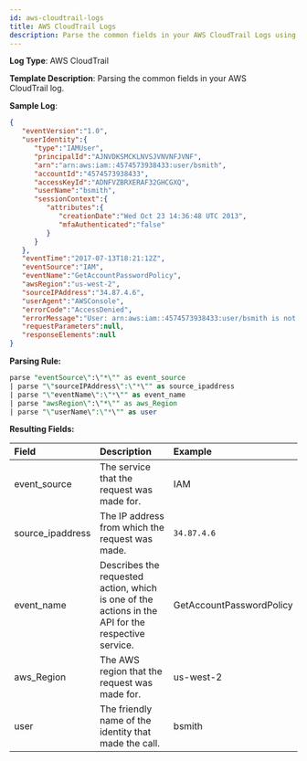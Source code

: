 ```yaml
---
id: aws-cloudtrail-logs
title: AWS CloudTrail Logs
description: Parse the common fields in your AWS CloudTrail Logs using the FER template.
---
```


**Log Type**: AWS CloudTrail

**Template Description**: Parsing the common fields in your AWS CloudTrail log.

**Sample Log**:

```json
{  
   "eventVersion":"1.0",
   "userIdentity":{  
      "type":"IAMUser",
      "principalId":"AJNVDKSMCKLNVSJVNVNFJVNF",
      "arn":"arn:aws:iam::4574573938433:user/bsmith",
      "accountId":"4574573938433",
      "accessKeyId":"ADNFVZBRXERAF32GHCGXQ",
      "userName":"bsmith",
      "sessionContext":{  
         "attributes":{  
            "creationDate":"Wed Oct 23 14:36:48 UTC 2013",
            "mfaAuthenticated":"false"
         }
      }
   },
   "eventTime":"2017-07-13T18:21:12Z",
   "eventSource":"IAM",
   "eventName":"GetAccountPasswordPolicy",
   "awsRegion":"us-west-2",
   "sourceIPAddress":"34.87.4.6",
   "userAgent":"AWSConsole",
   "errorCode":"AccessDenied",
   "errorMessage":"User: arn:aws:iam::4574573938433:user/bsmith is not authorized to perform: iam:GetAccountPasswordPolicy",
   "requestParameters":null,
   "responseElements":null
}
```

**Parsing Rule:**

```sql
parse "eventSource\":\"*\"" as event_source
| parse "\"sourceIPAddress\":\"*\"" as source_ipaddress
| parse "\"eventName\":\"*\"" as event_name
| parse "awsRegion\":\"*\"" as aws_Region
| parse "\"userName\":\"*\"" as user
```

**Resulting Fields:**

| Field | Description | Example |
|:--|:--|:--|
| event_source | The service that the request was made for. | IAM |
| source_ipaddress | The IP address from which the request was made. | `34.87.4.6` |
| event_name | Describes the requested action, which is one of the actions in the API for the respective service. | GetAccountPasswordPolicy |
| aws_Region | The AWS region that the request was made for. | us-west-2 |
| user | The friendly name of the identity that made the call. | bsmith |

 
